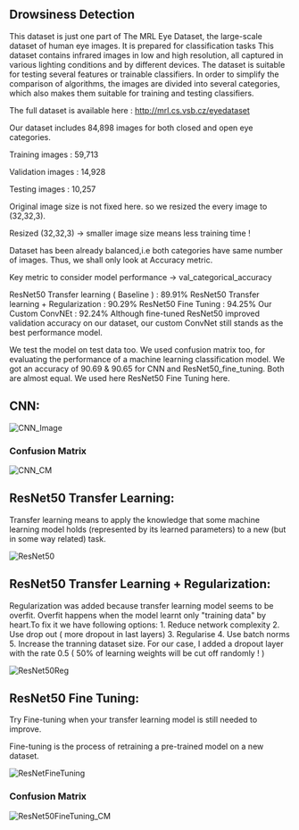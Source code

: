 ## Drowsiness Detection

This dataset is just one part of The MRL Eye Dataset, the large-scale dataset of human eye images. It is prepared for classification tasks This dataset contains infrared images in low and high resolution, all captured in various lighting conditions and by different devices. The dataset is suitable for testing several features or trainable classifiers. In order to simplify the comparison of algorithms, the images are divided into several categories, which also makes them suitable for training and testing classifiers.

The full dataset is available here : http://mrl.cs.vsb.cz/eyedataset

Our dataset includes 84,898 images for both closed and open eye categories.

Training images : 59,713

Validation images : 14,928

Testing images : 10,257

Original image size is not fixed here. so we resized the every image to (32,32,3).

Resized (32,32,3) -> smaller image size means less training time !

Dataset has been already balanced,i.e both categories have same number of images. Thus, we shall only look at Accuracy metric.

Key metric to consider model performance -> val_categorical_accuracy

ResNet50 Transfer learning ( Baseline ) : 89.91%
ResNet50 Transfer learning + Regularization : 90.29%
ResNet50 Fine Tuning : 94.25%
Our Custom ConvNEt : 92.24%
Although fine-tuned ResNet50 improved validation accuracy on our dataset, our custom ConvNet still stands as the best performance model.

We test the model on test data too. We used confusion matrix too, for evaluating the performance of a machine learning classification model. We got an accuracy of 90.69 & 90.65 for CNN and ResNet50_fine_tuning. Both are almost equal. We used here ResNet50 Fine Tuning here. 

## CNN:

![CNN_Image](https://github.com/saikarthiknaladala/Drowsiness_Detection_Project/assets/144606889/f348c8e4-a033-4977-b984-b04ff4b169be)

### Confusion Matrix

![CNN_CM](https://github.com/saikarthiknaladala/Drowsiness_Detection_Project/assets/144606889/8f075d85-32f4-47c3-acf9-16019c449cc2)

## ResNet50 Transfer Learning:
Transfer learning means to apply the knowledge that some machine learning model holds (represented by its learned parameters) to a new (but in some way related) task.

![ResNet50](https://github.com/saikarthiknaladala/Drowsiness_Detection_Project/assets/144606889/ffeb8b4c-0ed3-4973-9fc5-bd2a4b9d7207)

## ResNet50 Transfer Learning + Regularization:
Regularization was added because transfer learning model seems to be overfit. Overfit happens when the model learnt only "training data" by heart.To fix it we have following options:
                              1. Reduce network complexity
                              2. Use drop out ( more dropout in last layers)
                              3. Regularise
                              4. Use batch norms
                              5. Increase the tranning dataset size.
For our case, I added a dropout layer with the rate 0.5 ( 50% of learning weights will be cut off randomly ! )

![ResNet50Reg](https://github.com/saikarthiknaladala/Drowsiness_Detection_Project/assets/144606889/2b6cf04d-d7ff-42fb-ac73-79e7769c5df4)

## ResNet50 Fine Tuning:
Try Fine-tuning when your transfer learning model is still needed to improve.

Fine-tuning is the process of retraining a pre-trained model on a new dataset. 

![ResNetFineTuning](https://github.com/saikarthiknaladala/Drowsiness_Detection_Project/assets/144606889/a7fb5ea3-f81c-4e43-904a-6f3543c32397)

### Confusion Matrix

![ResNet50FineTuning_CM](https://github.com/saikarthiknaladala/Drowsiness_Detection_Project/assets/144606889/c79067c3-7913-4b4c-8280-e85a58778bd5)
